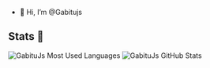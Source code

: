 - 👋 Hi, I’m @Gabitujs


## Stats 🔽

![GabituJs Most Used Languages](https://github-readme-stats.vercel.app/api/top-langs/?username=Gabitujs&theme=dark&layout=compact&show__progress=true)
![GabituJs GitHub Stats](https://github-readme-stats.vercel.app/api?username=Gabitujs&theme=dark&layout=compact&show_icons=true&count_private=true&line_height=20)

